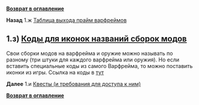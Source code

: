 **[Возврат в оглавление](index.md)**

**Назад** 1.ж [Таблица выхода прайм варфреймов](01_g.md)

## 1.з) [Коды для иконок названий сборок модов](https://docs.google.com/document/d/1J28hNqOXdPuFuuofY21OaF6G-hykrQxPULPpqrKM24E/edit?usp=sharing)

Свои сборки модов на варфрейма и оружие можно называть по разному (три штуки для каждого варфрейма или оружия). Но если вставить специальные коды из самого Варфрейма, то можно поставить иконки из игры. Ссылка на коды в [тут](https://docs.google.com/document/d/1J28hNqOXdPuFuuofY21OaF6G-hykrQxPULPpqrKM24E/edit?usp=sharing)

**Далее** 1.и [Квесты (и требования для доступа к ним)](01_i.md)

**[Возврат в оглавление](index.md)**

